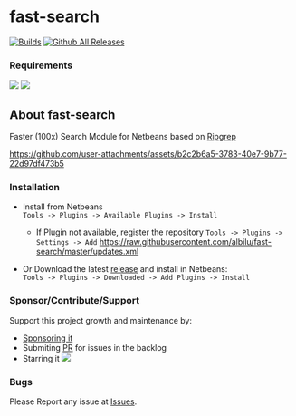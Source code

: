 # fast-search

[![Builds](https://github.com/albilu/fast-search/actions/workflows/builds.yml/badge.svg?branch=master)](https://github.com/albilu/fast-search/actions/workflows/builds.yml) [![Github All Releases](https://img.shields.io/github/downloads/albilu/fast-search/total.svg)]()

### Requirements

[![](https://img.shields.io/badge/JDK-8+-green)]() [![](https://img.shields.io/badge/Netbeans-23+-green)]()

## About fast-search

Faster (100x) Search Module for Netbeans based on [Ripgrep](https://github.com/BurntSushi/ripgrep)

https://github.com/user-attachments/assets/b2c2b6a5-3783-40e7-9b77-22d97df473b5

### Installation

-   Install from Netbeans \
     `Tools -> Plugins -> Available Plugins -> Install`

    -   If Plugin not available, register the repository
        `Tools -> Plugins -> Settings -> Add`
        https://raw.githubusercontent.com/albilu/fast-search/master/updates.xml

-   Or Download the latest [release](https://github.com/albilu/fast-search/releases) and install in Netbeans: \
     `Tools -> Plugins -> Downloaded -> Add Plugins -> Install`


### Sponsor/Contribute/Support

Support this project growth and maintenance by:

-   [Sponsoring it](https://github.com/sponsors/albilu)
-   Submiting [PR](https://github.com/albilu/fast-search/pulls) for issues in the backlog
-   Starring it [![](https://img.shields.io/github/stars/albilu/fast-search)]()


### Bugs

Please Report any issue at [Issues](https://github.com/albilu/fast-search/issues).


